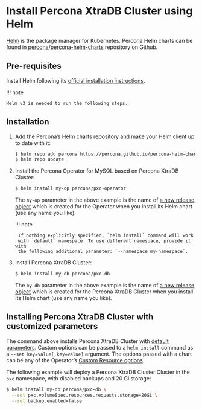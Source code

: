 # Install Percona XtraDB Cluster using Helm

[Helm](https://github.com/helm/helm) is the package manager for Kubernetes. Percona Helm charts can be found in [percona/percona-helm-charts](https://github.com/percona/percona-helm-charts) repository on Github.

## Pre-requisites

Install Helm following its [official installation instructions](https://docs.helm.sh/using_helm/#installing-helm).

!!! note

    Helm v3 is needed to run the following steps.

## Installation

1. Add the Percona’s Helm charts repository and make your Helm client up to
    date with it:

    ```bash
    $ helm repo add percona https://percona.github.io/percona-helm-charts/
    $ helm repo update
    ```

2. Install the Percona Operator for MySQL based on Percona XtraDB Cluster:

    ```bash
    $ helm install my-op percona/pxc-operator
    ```

    The `my-op` parameter in the above example is the name of [a new release object](https://helm.sh/docs/intro/using_helm/#three-big-concepts)
    which is created for the Operator when you install its Helm chart (use any
    name you like).

    !!! note

        If nothing explicitly specified, `helm install` command will work
        with `default` namespace. To use different namespace, provide it with
        the following additional parameter: `--namespace my-namespace`.

3. Install Percona XtraDB Cluster:

    ```bash
    $ helm install my-db percona/pxc-db
    ```

    The `my-db` parameter in the above example is the name of [a new release object](https://helm.sh/docs/intro/using_helm/#three-big-concepts)
    which is created for the Percona XtraDB Cluster when you install its Helm
    chart (use any name you like).

## Installing Percona XtraDB Cluster with customized parameters

The command above installs Percona XtraDB Cluster with [default parameters](operator.md).
Custom options can be passed to a `helm install` command as a
`--set key=value[,key=value]` argument. The options passed with a chart can be
any of the Operator’s [Custom Resource options](https://github.com/percona/percona-helm-charts/tree/main/charts/pxc-db#installing-the-chart).

The following example will deploy a Percona XtraDB Cluster Cluster in the
`pxc` namespace, with disabled backups and 20 Gi storage:

```bash
$ helm install my-db percona/pxc-db \
  --set pxc.volumeSpec.resources.requests.storage=20Gi \
  --set backup.enabled=false
```

